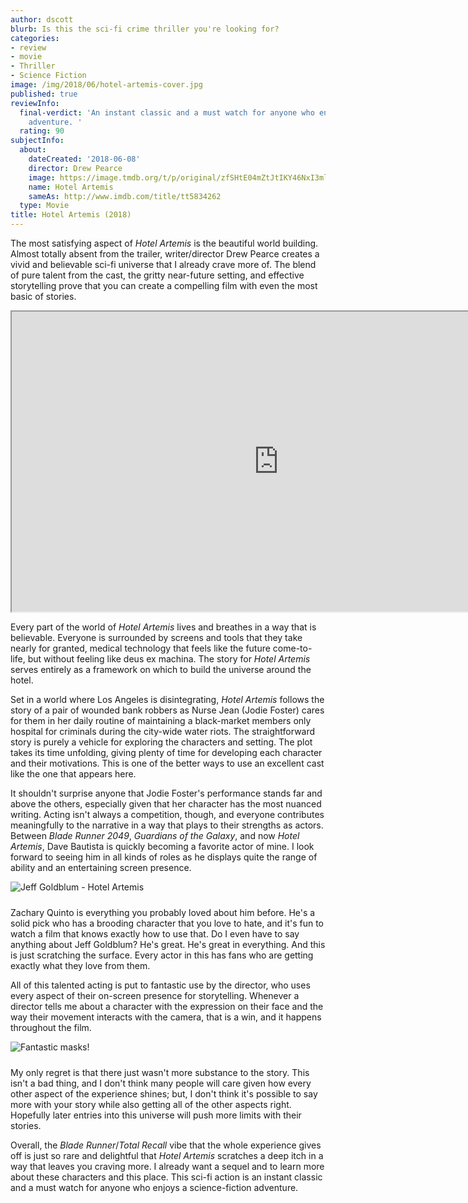 ```yaml
---
author: dscott
blurb: Is this the sci-fi crime thriller you're looking for?
categories:
- review
- movie
- Thriller
- Science Fiction
image: /img/2018/06/hotel-artemis-cover.jpg
published: true
reviewInfo:
  final-verdict: 'An instant classic and a must watch for anyone who enjoys a science-fiction
    adventure. '
  rating: 90
subjectInfo:
  about:
    dateCreated: '2018-06-08'
    director: Drew Pearce
    image: https://image.tmdb.org/t/p/original/zfSHtE04mZtJtIKY46NxI3mlnvQ.jpg
    name: Hotel Artemis
    sameAs: http://www.imdb.com/title/tt5834262
  type: Movie
title: Hotel Artemis (2018)
---
```


The most satisfying aspect of *Hotel Artemis* is the beautiful world building. Almost totally absent from the trailer, writer/director Drew Pearce creates a vivid and believable sci-fi universe that I already crave more of. The blend of pure talent from the cast, the gritty near-future setting, and effective storytelling prove that you can create a compelling film with even the most basic of stories.

<div class="videoWrapper">
    <iframe width="853" height="480" src="https://www.youtube.com/embed/kUBowkexpkE" allowfullscreen></iframe>
</div>

Every part of the world of *Hotel Artemis* lives and breathes in a way that is believable. Everyone is surrounded by screens and tools that they take nearly for granted, medical technology that feels like the future come-to-life, but without feeling like deus ex machina. The story for *Hotel Artemis* serves entirely as a framework on which to build the universe around the hotel. 

Set in a world where Los Angeles is disintegrating, *Hotel Artemis* follows the story of a pair of wounded bank robbers as Nurse Jean (Jodie Foster) cares for them in her daily routine of maintaining a black-market members only hospital for criminals during the city-wide water riots. The straightforward story is purely a vehicle for exploring the characters and setting. The plot takes its time unfolding, giving plenty of time for developing each character and their motivations. This is one of the better ways to use an excellent cast like the one that appears here. 

It shouldn't surprise anyone that Jodie Foster's performance stands far and above the others, especially given that her character has the most nuanced writing. Acting isn't always a competition, though, and everyone contributes meaningfully to the narrative in a way that plays to their strengths as actors. Between *Blade Runner 2049*, *Guardians of the Galaxy*, and now *Hotel Artemis*, Dave Bautista is quickly becoming a favorite actor of mine. I look forward to seeing him in all kinds of roles as he displays quite the range of ability and an entertaining screen presence.

<img class="img-responsive" style="margin: 0 10px 10px 0px;" src="https://img.eskimotv.net/img/2018/06/jeff-goldblum-hotel-artemis.jpg" alt="Jeff Goldblum - Hotel Artemis" title="Jeff Goldblum - Hotel Artemis">


Zachary Quinto is everything you probably loved about him before. He's a solid pick who has a brooding character that you love to hate, and it's fun to watch a film that knows exactly how to use that. Do I even have to say anything about Jeff Goldblum? He's great. He's great in everything. And this is just scratching the surface. Every actor in this has fans who are getting exactly what they love from them. 

All of this talented acting is put to fantastic use by the director, who uses every aspect of their on-screen presence for storytelling. Whenever a director tells me about a character with the expression on their face and the way their movement interacts with the camera, that is a win, and it happens throughout the film.

<img class="img-responsive" style="margin: 0 10px 10px 0px;" src="https://img.eskimotv.net/img/2018/06/fantastic-masks.jpg" alt="Fantastic masks!" title="Fantastic Masks - Hotel Artemis">


My only regret is that there just wasn't more substance to the story. This isn't a bad thing, and I don't think many people will care given how every other aspect of the experience shines; but, I don't think it's possible to say more with your story while also getting all of the other aspects right. Hopefully later entries into this universe will push more limits with their stories. 

Overall, the *Blade Runner*/*Total Recall* vibe that the whole experience gives off is just so rare and delightful that *Hotel Artemis* scratches a deep itch in a way that leaves you craving more. I already want a sequel and to learn more about these characters and this place. This sci-fi action is an instant classic and a must watch for anyone who enjoys a science-fiction adventure.